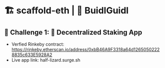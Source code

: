 # 🏗 scaffold-eth | 🏰 BuidlGuidl

## 🚩 Challenge 1: 🥩 Decentralized Staking App

- Verfied Rinkeby contract: https://rinkeby.etherscan.io/address/0xbB46A9F3318a64d12650502228835c633E5928A2
- Live app link: half-lizard.surge.sh
